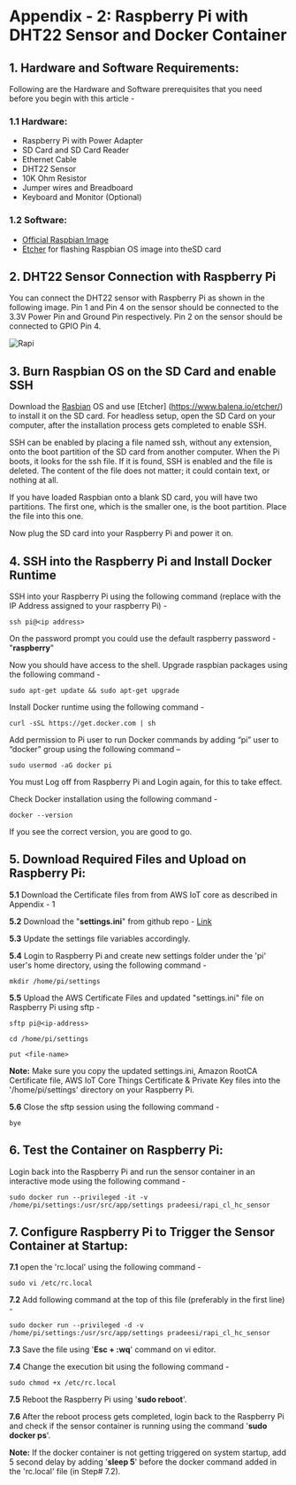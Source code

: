 # Appendix - 2: Raspberry Pi with DHT22 Sensor and Docker Container


## 1. Hardware and Software Requirements:
Following are the Hardware and Software prerequisites that you need before you begin with this article - 

### 1.1 Hardware:
* Raspberry Pi with Power Adapter
* SD Card and SD Card Reader
* Ethernet Cable
* DHT22 Sensor
* 10K Ohm Resistor
* Jumper wires and Breadboard
* Keyboard and Monitor (Optional)

### 1.2 Software:
* [Official Raspbian Image](https://www.raspberrypi.org/downloads/raspbian/)
* [Etcher](https://www.balena.io/etcher/) for flashing Raspbian OS image into theSD card

## 2. DHT22 Sensor Connection with Raspberry Pi
You can connect the DHT22 sensor with Raspberry Pi as shown in the following image. Pin 1 and Pin 4 on the sensor should be connected to the 3.3V Power Pin and Ground Pin respectively. Pin 2 on the sensor should be connected to GPIO Pin 4.

![Rapi](https://raw.githubusercontent.com/pradeesi/HybridCloudApp/master/HybridCloudApp/Documentation/images/Rapi_sensor_connection.png)

## 3. Burn Raspbian OS on the SD Card and enable SSH
Download the [Rasbian](https://www.raspberrypi.org/downloads/raspbian/) OS and use [Etcher] (https://www.balena.io/etcher/) to install it on the SD card. For headless setup, open the SD Card on your computer, after the installation process gets completed to enable SSH.

SSH can be enabled by placing a file named ssh, without any extension, onto the boot partition of the SD card from another computer. When the Pi boots, it looks for the ssh file. If it is found, SSH is enabled and the file is deleted. The content of the file does not matter; it could contain text, or nothing at all.

If you have loaded Raspbian onto a blank SD card, you will have two partitions. The first one, which is the smaller one, is the boot partition. Place the file into this one.

Now plug the SD card into your Raspberry Pi and power it on.

## 4. SSH into the Raspberry Pi and Install Docker Runtime
SSH into your Raspberry Pi using the following command (replace <ip-address> with the IP Address assigned to your raspberry Pi) -

	ssh pi@<ip address>
	
On the password prompt you could use the default raspberry password - "**raspberry**"

Now you should have access to the shell. Upgrade raspbian packages using the following command - 

	sudo apt-get update && sudo apt-get upgrade
	
Install Docker runtime using the following command -

	curl -sSL https://get.docker.com | sh
	
Add permission to Pi user to run Docker commands by adding “pi” user to “docker” group using the following command –

	sudo usermod -aG docker pi
	
You must Log off from Raspberry Pi and Login again, for this to take effect.

Check Docker installation using the following command -

	docker --version

If you see the correct version, you are good to go.

## 5. Download Required Files and Upload on Raspberry Pi:

**5.1** Download the Certificate files from from AWS IoT core as described in Appendix - 1

**5.2** Download the "**settings.ini**" from github repo - [Link](https://github.com/pradeesi/HybridCloudApp/blob/master/HybridCloudApp/RaspberryPi/settings.ini)

**5.3** Update the settings file variables accordingly.

**5.4** Login to Raspberry Pi and create new settings folder under the 'pi' user's home directory, using the following command - 

	mkdir /home/pi/settings
	
**5.5** Upload the AWS Certificate Files and updated "settings.ini" file on Raspberry Pi using sftp -

	sftp pi@<ip-address>

	cd /home/pi/settings

	put <file-name>
	
**Note:** Make sure you copy the updated settings.ini, Amazon RootCA Certificate file, AWS IoT Core Things Certificate & Private Key files into the '/home/pi/settings' directory on your Raspberry Pi.

**5.6** Close the sftp session using the following command -

	bye

## 6. Test the Container on Raspberry Pi:

Login back into the Raspberry Pi and run the sensor container in an interactive mode using the following command -

	sudo docker run --privileged -it -v /home/pi/settings:/usr/src/app/settings pradeesi/rapi_cl_hc_sensor


## 7. Configure Raspberry Pi to Trigger the Sensor Container at Startup:
**7.1** open the 'rc.local' using the following command -

	sudo vi /etc/rc.local
	
**7.2** Add following command at the top of this file (preferably in the first line) - 

	sudo docker run --privileged -d -v /home/pi/settings:/usr/src/app/settings pradeesi/rapi_cl_hc_sensor
	
**7.3** Save the file using '**Esc + :wq**' command on vi editor.

**7.4** Change the execution bit using the following command -

	sudo chmod +x /etc/rc.local

**7.5** Reboot the Raspberry Pi using '**sudo reboot**'. 

**7.6** After the reboot process gets completed, login back to the Raspberry Pi and check if the sensor container is running using the command '**sudo docker ps**'.

**Note:** If the docker container is not getting triggered on system startup, add 5 second delay by adding '**sleep 5**' before the docker command added in the 'rc.local' file (in Step# 7.2).





